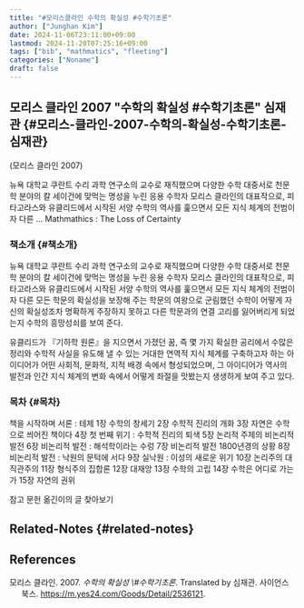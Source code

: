 ```yaml
---
title: "#모리스클라인 수학의 확실성 #수학기초론"
author: ["Junghan Kim"]
date: 2024-11-06T23:11:00+09:00
lastmod: 2024-11-20T07:25:16+09:00
tags: ["bib", "mathmatics", "fleeting"]
categories: ["Noname"]
draft: false
---
```


<!--more-->


## 모리스 클라인 2007 "수학의 확실성 #수학기초론" 심재관 {#모리스-클라인-2007-수학의-확실성-수학기초론-심재관}

(모리스 클라인 2007)

뉴욕 대학교 쿠란트 수리 과학 연구소의 교수로 재직했으며 다양한 수학 대중서로 천문학 분야의 칼 세이건에 맞먹는 명성을 누린 응용 수학자 모리스 클라인의 대표작으로, 피타고라스와 유클리드에서 시작된 서양 수학의 역사를 훑으면서 모든 지식 체계의 전범이자 다른 ... Mathmathics : The Loss of Certainty


### 책소개 {#책소개}

뉴욕 대학교 쿠란트 수리 과학 연구소의 교수로 재직했으며 다양한 수학 대중서로 천문학 분야의 칼 세이건에 맞먹는 명성을 누린 응용 수학자 모리스 클라인의 대표작으로, 피타고라스와 유클리드에서 시작된 서양 수학의 역사를 훑으면서 모든 지식 체계의 전범이자 다른 모든 학문의 확실성을 보장해 주는 학문의 여왕으로 군림했던 수학이 어떻게 자신의 확실성조차 명확하게 주장하지 못하고 다른 학문과의 연결 고리를 잃어버리게 되었는지 수학의 흥망성쇠를 보여 준다.

유클리드가 『기하학 원론』을 지으면서 가졌던 꿈, 즉 몇 가지 확실한 공리에서 수많은 정리와 수학적 사실을 유도해 낼 수 있는 거대한 연역적 지식 체계를 구축하고자 하는 아이디어가 어떤 사회적, 문화적, 지적 배경 속에서 형성되었으며, 그 아이디어가 역사의 발전과 인간 지식 체계의 변화 속에서 어떻게 좌절을 맛봤는지 생생하게 보여 주고 있다.


### 목차 {#목차}

책을 시작하며 서론 : 테제 1장 수학의 창세기 2장 수학적 진리의 개화 3장 자연은 수학으로 씌어진 책이다 4장 첫 번째 위기 : 수학적 진리의 퇴색 5장 논리적 주제의 비논리적 발전 6장 비논리적 발전 : 해석학이라는 수렁 7장 비논리적 발전 1800년경의 상황 8장 비논리적 발전 : 낙원의 문턱에 서다 9장 실낙원 : 이성의 새로운 위기 10장 논리주의 대 직관주의 11장 형식주의 집합론 12장 대재앙 13장 수학의 고립 14장 수학은 어디로 가는가 15장 자연의 권위

참고 문헌 옮긴이의 글 찾아보기


## Related-Notes {#related-notes}

## References

<style>.csl-entry{text-indent: -1.5em; margin-left: 1.5em;}</style><div class="csl-bib-body">
  <div class="csl-entry">모리스 클라인. 2007. <i>수학의 확실성 \#수학기초론</i>. Translated by 심재관. 사이언스북스. <a href="https://m.yes24.com/Goods/Detail/2536121">https://m.yes24.com/Goods/Detail/2536121</a>.</div>
</div>
